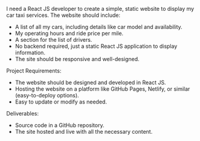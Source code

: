 I need a React JS developer to create a simple, static website to display my car taxi services. The
website should include:
- A list of all my cars, including details like car model and availability.
- My operating hours and ride price per mile.
- A section for the list of drivers.
- No backend required, just a static React JS application to display information.
- The site should be responsive and well-designed.

Project Requirements:
- The website should be designed and developed in React JS.
- Hosting the website on a platform like GitHub Pages, Netlify, or similar (easy-to-deploy options).
- Easy to update or modify as needed.

Deliverables:
- Source code in a GitHub repository.
- The site hosted and live with all the necessary content.
